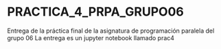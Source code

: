 # PRACTICA_4_PRPA_GRUPO06
Entrega de la práctica final de la asignatura de programación paralela del grupo 06
La entrega es un jupyter notebook llamado prac4

